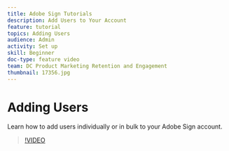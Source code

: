 ```yaml
---
title: Adobe Sign Tutorials
description: Add Users to Your Account
feature: tutorial
topics: Adding Users
audience: Admin
activity: Set up
skill: Beginner
doc-type: feature video
team: DC Product Marketing Retention and Engagement
thumbnail: 17356.jpg
---
```


# Adding Users

Learn how to add users individually or in bulk to your Adobe Sign account.

>[!VIDEO](https://video.tv.adobe.com/v/17356?hidetitle=true)